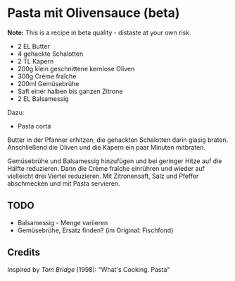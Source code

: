 # Pasta mit Olivensauce (beta)

**Note:** This is a recipe in beta quality - distaste at your own risk.

* 2 EL Butter
* 4 gehackte Schalotten
* 2 TL Kapern
* 200g klein geschnittene kernlose Oliven
* 300g Crème fraîche
* 200ml Gemüsebrühe
* Saft einer halben bis ganzen Zitrone
* 2 EL Balsamessig

Dazu:
* Pasta corta

Butter in der Pfanner erhitzen, die gehackten Schalotten darin glasig braten.
Anschließend die Oliven und die Kapern ein paar Minuten mitbraten.

Gemüsebrühe und Balsamessig hinzufügen und bei geringer Hitze 
auf die Hälfte reduzieren. Dann die Crème fraîche einrühren und wieder auf
vielleicht drei Viertel reduzieren. Mit Zitronensaft, Salz und Pfeffer
abschmecken und mit Pasta servieren.

## TODO
* Balsamessig - Menge variieren
* Gemüsebrühe, Ersatz finden? (im Original: Fischfond)

## Credits

Inspired by _Tom Bridge_ (1998): "What's Cooking. Pasta"
